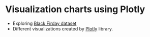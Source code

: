 # Visualization charts using Plotly 

-  Exploring [Black Firday dataset](https://www.kaggle.com/sdolezel/black-friday)
-  Different visualizations created by [Plotly](https://plotly.com/) library.
